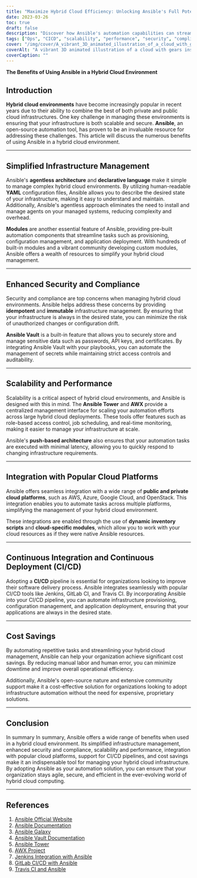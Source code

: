 ```yaml
---
title: "Maximize Hybrid Cloud Efficiency: Unlocking Ansible's Full Potential"
date: 2023-03-26
toc: true
draft: false
description: "Discover how Ansible's automation capabilities can streamline, secure, and optimize hybrid cloud environments for improved productivity."
tags: ["Ops", "CICD", "scalability", "performance", "security", "compliance", "integration", "Amazon Web Services", "Microsoft Azure", "Google Cloud", "Ansible Tower", "Ansible Galaxy", "Ansible Vault", "cost savings", "IT efficiency"]
cover: "/img/cover/A_vibrant_3D_animated_illustration_of_a_cloud_with_gears.png"
coverAlt: "A vibrant 3D animated illustration of a cloud with gears inside, representing a hybrid cloud environment, showcasing the efficient and automated management of the cloud infrastructure."
coverCaption: ""
---
```

**The Benefits of Using Ansible in a Hybrid Cloud Environment**

## Introduction

**Hybrid cloud environments** have become increasingly popular in recent years due to their ability to combine the best of both private and public cloud infrastructures. One key challenge in managing these environments is ensuring that your infrastructure is both scalable and secure. **Ansible**, an open-source automation tool, has proven to be an invaluable resource for addressing these challenges. This article will discuss the numerous benefits of using Ansible in a hybrid cloud environment.

______

## Simplified Infrastructure Management

Ansible's **agentless architecture** and **declarative language** make it simple to manage complex hybrid cloud environments. By utilizing human-readable **YAML** configuration files, Ansible allows you to describe the desired state of your infrastructure, making it easy to understand and maintain. Additionally, Ansible's agentless approach eliminates the need to install and manage agents on your managed systems, reducing complexity and overhead.

**Modules** are another essential feature of Ansible, providing pre-built automation components that streamline tasks such as provisioning, configuration management, and application deployment. With hundreds of built-in modules and a vibrant community developing custom modules, Ansible offers a wealth of resources to simplify your hybrid cloud management.

______

## Enhanced Security and Compliance

Security and compliance are top concerns when managing hybrid cloud environments. Ansible helps address these concerns by providing **idempotent** and **immutable** infrastructure management. By ensuring that your infrastructure is always in the desired state, you can minimize the risk of unauthorized changes or configuration drift.

**Ansible Vault** is a built-in feature that allows you to securely store and manage sensitive data such as passwords, API keys, and certificates. By integrating Ansible Vault with your playbooks, you can automate the management of secrets while maintaining strict access controls and auditability.

______

## Scalability and Performance

Scalability is a critical aspect of hybrid cloud environments, and Ansible is designed with this in mind. The **Ansible Tower** and **AWX** provide a centralized management interface for scaling your automation efforts across large hybrid cloud deployments. These tools offer features such as role-based access control, job scheduling, and real-time monitoring, making it easier to manage your infrastructure at scale.

Ansible's **push-based architecture** also ensures that your automation tasks are executed with minimal latency, allowing you to quickly respond to changing infrastructure requirements.

______

## Integration with Popular Cloud Platforms

Ansible offers seamless integration with a wide range of **public and private cloud platforms**, such as AWS, Azure, Google Cloud, and OpenStack. This integration enables you to automate tasks across multiple platforms, simplifying the management of your hybrid cloud environment.

These integrations are enabled through the use of **dynamic inventory scripts** and **cloud-specific modules**, which allow you to work with your cloud resources as if they were native Ansible resources.

______

## Continuous Integration and Continuous Deployment (CI/CD)

Adopting a **CI/CD** pipeline is essential for organizations looking to improve their software delivery process. Ansible integrates seamlessly with popular CI/CD tools like Jenkins, GitLab CI, and Travis CI. By incorporating Ansible into your CI/CD pipeline, you can automate infrastructure provisioning, configuration management, and application deployment, ensuring that your applications are always in the desired state.

______

## Cost Savings

By automating repetitive tasks and streamlining your hybrid cloud management, Ansible can help your organization achieve significant cost savings. By reducing manual labor and human error, you can minimize downtime and improve overall operational efficiency.

Additionally, Ansible's open-source nature and extensive community support make it a cost-effective solution for organizations looking to adopt infrastructure automation without the need for expensive, proprietary solutions.

______

## Conclusion

In summary In summary, Ansible offers a wide range of benefits when used in a hybrid cloud environment. Its simplified infrastructure management, enhanced security and compliance, scalability and performance, integration with popular cloud platforms, support for CI/CD pipelines, and cost savings make it an indispensable tool for managing your hybrid cloud infrastructure. By adopting Ansible as your automation solution, you can ensure that your organization stays agile, secure, and efficient in the ever-evolving world of hybrid cloud computing.

______

## References

1. [Ansible Official Website](https://www.ansible.com/)
2. [Ansible Documentation](https://docs.ansible.com/)
3. [Ansible Galaxy](https://galaxy.ansible.com/)
4. [Ansible Vault Documentation](https://docs.ansible.com/ansible/latest/user_guide/vault.html)
5. [Ansible Tower](https://www.ansible.com/products/tower)
6. [AWX Project](https://github.com/ansible/awx)
7. [Jenkins Integration with Ansible](https://plugins.jenkins.io/ansible/)
8. [GitLab CI/CD with Ansible](https://docs.gitlab.com/ee/ci/examples/ansible/)
9. [Travis CI and Ansible](https://docs.travis-ci.com/user/deployment/ansible/)


